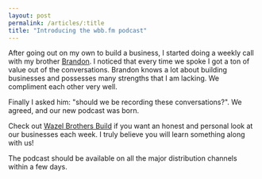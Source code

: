 ```yaml
---
layout: post
permalink: /articles/:title
title: "Introducing the wbb.fm podcast"
---
```


After going out on my own to build a business, I started doing a weekly call with my brother [Brandon](). I noticed that every time we spoke I got a ton of value out of the conversations. Brandon knows a lot about building businesses and possesses many strengths that I am lacking. We compliment each other very well.

Finally I asked him: "should we be recording these conversations?". We agreed, and our new podcast was born.

Check out [Wazel Brothers Build](https://wbb.fm "wbb.fm - A podcast about bootstrapped tech businesses") if you want an honest and personal look at our businesses each week. I truly believe you will learn something along with us!

The podcast should be available on all the major distribution channels within a few days.
